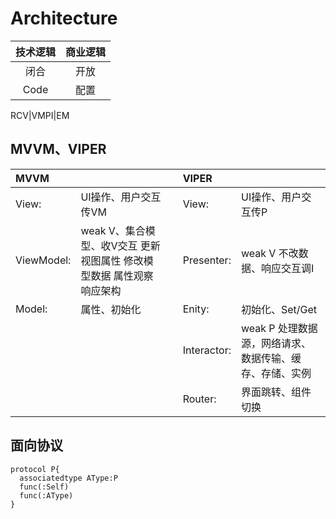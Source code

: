 # Architecture

| 技术逻辑 | 商业逻辑 |
| :-: | :-: |
| 闭合 | 开放 |
| Code | 配置 |

RCV|VMPI|EM

## MVVM、VIPER

|**MVVM**|  |  |**VIPER**|  |
| :- | :- | :- | :- | :- |
| View: | UI操作、用户交互传VM |  | View: | UI操作、用户交互传P |
| ViewModel: | weak V、集合模型、收V交互 更新视图属性 修改模型数据 属性观察响应架构 |  | Presenter: | weak V 不改数据、响应交互调I |
| Model: | 属性、初始化 |  | Enity: | 初始化、Set/Get |
|  |  |  | Interactor: | weak P 处理数据源，网络请求、数据传输、缓存、存储、实例 |
|  |  |  | Router: | 界面跳转、组件切换 |

## 面向协议
```
protocol P{
  associatedtype AType:P
  func(:Self)
  func(:AType)
}
```

